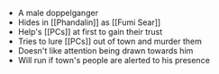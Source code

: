 - A male doppelganger
- Hides in [[Phandalin]] as [[Fumi Sear]]
- Help's [[PCs]] at first to gain their trust
- Tries to lure [[PCs]] out of town and murder them 
- Doesn't like attention being drawn towards him
- Will run if town's people are alerted to his presence